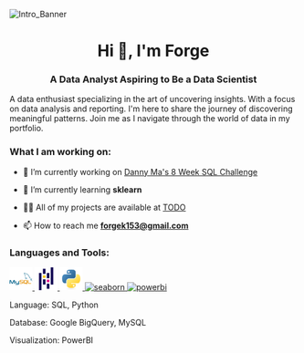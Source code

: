 ![Intro_Banner](https://github.com/forgek153/forgek153/assets/132448826/9ed6d55a-0885-4bc0-8086-8d225d0ad860)

<h1 align="center">Hi 👋, I'm Forge</h1>
<h3 align="center"> A Data Analyst Aspiring to Be a Data Scientist</h3>
A data enthusiast specializing in the art of uncovering insights. With a focus on data analysis and reporting. I'm here to share the journey of discovering meaningful patterns. Join me as I navigate through the world of data in my portfolio.

<h3 align="left">What I am working on:</h3>

- 🔭 I’m currently working on [Danny Ma's 8 Week SQL Challenge](https://8weeksqlchallenge.com/getting-started/)

- 🌱 I’m currently learning **sklearn**

- 👨‍💻 All of my projects are available at [TODO](TODO)

- 📫 How to reach me **forgek153@gmail.com**

<h3 align="left">Languages and Tools:</h3>
<p align="left"> <a href="https://www.mysql.com/" target="_blank" rel="noreferrer"> <img src="https://raw.githubusercontent.com/devicons/devicon/master/icons/mysql/mysql-original-wordmark.svg" alt="mysql" width="40" height="40"/> </a> <a href="https://pandas.pydata.org/" target="_blank" rel="noreferrer"> <img src="https://raw.githubusercontent.com/devicons/devicon/2ae2a900d2f041da66e950e4d48052658d850630/icons/pandas/pandas-original.svg" alt="pandas" width="40" height="40"/> </a> <a href="https://www.python.org" target="_blank" rel="noreferrer"> <img src="https://raw.githubusercontent.com/devicons/devicon/master/icons/python/python-original.svg" alt="python" width="40" height="40"/> </a> <a href="https://seaborn.pydata.org/" target="_blank" rel="noreferrer"> <img src="https://seaborn.pydata.org/_images/logo-mark-lightbg.svg" alt="seaborn" width="40" height="40"/> </a> <a href="https://powerbi.microsoft.com/en-au/" target="_blank" rel="noreferrer"> <img src="https://upload.wikimedia.org/wikipedia/commons/c/cf/New_Power_BI_Logo.svg" alt="powerbi" width="40" height="40"/> </a> </p>

Language: SQL, Python

Database: Google BigQuery, MySQL

Visualization: PowerBI


